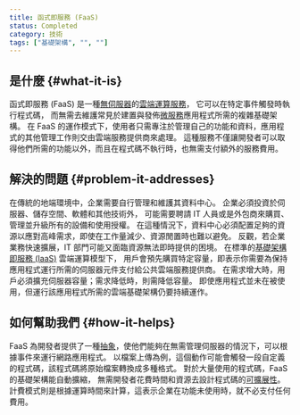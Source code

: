 ```yaml
---
title: 函式即服務 (FaaS)
status: Completed
category: 技術
tags: ["基礎架構", "", ""]
---
```


## 是什麼 {#what-it-is}

函式即服務 (FaaS) 是一種[無伺服器](/zh-tw/serverless/)的[雲端運算](/zh-tw/cloud-computing/)[服務](/zh-tw/service/)，
它可以在特定事件觸發時執行程式碼，
而無需去維護常見於建置與發佈[微服務](/zh-tw/microservices/)應用程式所需的複雜基礎架構。
在 FaaS 的運作模式下，使用者只需專注於管理自己的功能和資料，應用程式的其他管理工作則交由雲端服務提供商來處理。
這種服務不僅讓開發者可以取得他們所需的功能以外，而且在程式碼不執行時，也無需支付額外的服務費用。

## 解決的問題 {#problem-it-addresses}

在傳統的地端環境中，企業需要自行管理和維護其資料中心。
企業必須投資於伺服器、儲存空間、軟體和其他技術外，
可能需要聘請 IT 人員或是外包商來購買、管理並升級所有的設備和使用授權。
在這種情況下，資料中心必須配置足夠的資源以應對高峰需求，即使在工作量減少、資源閒置時也難以避免。
反觀，若企業業務快速擴展，IT 部門可能又面臨資源無法即時提供的困境。
在標準的[基礎架構即服務 (IaaS)](/zh-tw/infrastructure-as-a-service/) 雲端運算模型下，
用戶會預先購買特定容量，即表示你需要為保持應用程式運行所需的伺服器元件支付給公共雲端服務提供商。
在需求增大時，用戶必須擴充伺服器容量；需求降低時，則需降低容量。
即使應用程式並未在被使用，但運行該應用程式所需的雲端基礎架構仍要持續運作。

## 如何幫助我們 {#how-it-helps}

FaaS 為開發者提供了一種[抽象](/zh-tw/abstraction/)，使他們能夠在無需管理伺服器的情況下，可以根據事件來運行網路應用程式。
以檔案上傳為例，這個動作可能會觸發一段自定義的程式碼，該程式碼將原始檔案轉換成多種格式。
對於大量使用的程式碼，FaaS 的基礎架構能自動擴縮，
無需開發者花費時間和資源去設計程式碼的[可擴展性](/zh-tw/scalability/)。
計費模式則是根據運算時間來計算，這表示企業在功能未使用時，就不必支付任何費用。
